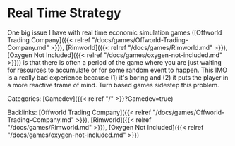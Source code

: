 # Real Time Strategy

One big issue I have with real time economic simulation games ([Offworld Trading
Company]({{< relref "/docs/games/Offworld-Trading-Company.md" >}}),
[Rimworld]({{< relref "/docs/games/Rimworld.md" >}}), [Oxygen Not Included]({{<
relref "/docs/games/oxygen-not-included.md" >}})) is that there is often a
period of the game where you are just waiting for resources to accumulate or for
some random event to happen.
This IMO is a really bad experience because (1) it's boring and (2) it puts the
player in a more reactive frame of mind.
Turn based games sidestep this problem.

Categories:
[Gamedev]({{< relref "/" >}}?Gamedev=true)

Backlinks:
[Offworld Trading Company]({{< relref "/docs/games/Offworld-Trading-Company.md" >}}),
[Rimworld]({{< relref "/docs/games/Rimworld.md" >}}),
[Oxygen Not Included]({{< relref "/docs/games/oxygen-not-included.md" >}})
